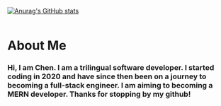[![Anurag's GitHub stats](https://github-readme-stats.vercel.app/api?username=chenerychen&show_icons=true&theme=radical)
](https://github.com/anuraghazra/github-readme-stats)

<img src="" alt='' >

<h1>About Me</h1>  
<h3>Hi, I am Chen. I am a trilingual software developer. I started coding in 2020 and have since then been on a journey to becoming a full-stack engineer. I am aiming to becoming a MERN developer. Thanks for stopping by my github!</h3>

<h2> </h2>


